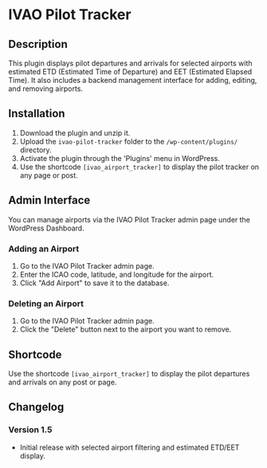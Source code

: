 # IVAO Pilot Tracker

## Description

This plugin displays pilot departures and arrivals for selected airports with estimated ETD (Estimated Time of Departure) and EET (Estimated Elapsed Time). It also includes a backend management interface for adding, editing, and removing airports.

## Installation

1. Download the plugin and unzip it.
2. Upload the `ivao-pilot-tracker` folder to the `/wp-content/plugins/` directory.
3. Activate the plugin through the 'Plugins' menu in WordPress.
4. Use the shortcode `[ivao_airport_tracker]` to display the pilot tracker on any page or post.

## Admin Interface

You can manage airports via the IVAO Pilot Tracker admin page under the WordPress Dashboard.

### Adding an Airport

1. Go to the IVAO Pilot Tracker admin page.
2. Enter the ICAO code, latitude, and longitude for the airport.
3. Click "Add Airport" to save it to the database.

### Deleting an Airport

1. Go to the IVAO Pilot Tracker admin page.
2. Click the "Delete" button next to the airport you want to remove.

## Shortcode

Use the shortcode `[ivao_airport_tracker]` to display the pilot departures and arrivals on any post or page.

## Changelog

### Version 1.5
- Initial release with selected airport filtering and estimated ETD/EET display.
